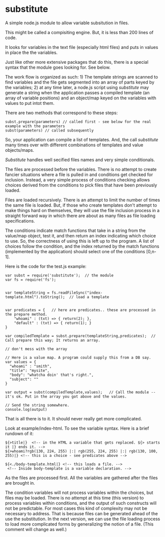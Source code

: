 # substitute

A simple node.js module to allow variable subsitution in files.

This might be called a compisiting engine. But, it is less than 200 lines of code. 

It looks for variables in the text file (especially html files) and puts in values in place the the variables. 

Just like other more extensive packages that do this, there is a special syntax that the module goes looking for. See below. 

The work flow is organized as such: 1) The template strings are scanned to find variables and the file gets segmented into an array of parts keyed by the variables; 2) at any time later, a node.js script using *substitute* may generate a string when the application passes a compiled template (an array of variable positions) and an object/map keyed on the variables with values to put intot them.

There are two methods that correspond to these steps:
```
subst.prepare(parameters) // called first - see below for the real example with the parameters
subst(parameters) // called subsequently 
```

So, your application can compile a list of templates. And, the call *substitute* many times over with different combinations of templates and value objects/maps. 

*Substitute* handles well secified files names and very simple conditionals. 

The files are processed before the variables. There is no attempt to create fancier situations where a file is pulled in and conditions get checked for inclusion. Instead, a very simple process of conditions checking allows choices derived from the conditions to pick files that have been previously loaded. 

Files are loaded recursively. There is an attempt to limit the number of times the same file is loaded. But, if those who create templates don't attempt to make things hard on themselves, they will use the file inclusion process in a straight forward way in which there are about as many files as file loading specifications.

The conditions indicate match functions that take in a string from the value/map object, test it, and then return an index indicating which choice to use. So, the correctness of using this is left up to the program. A list of choices follow the condition, and the index returned by the match functions (implemented by the application) should select one of the conditions [0,n-1].

Here is the code for the test.js example: 
```
var subst = require('substitute');  // the module
var fs = require('fs');


var templateString = fs.readFileSync("index-template.html").toString();  // load a template


var predicates = {   // here are predicates.. these are processed in the prepare method. 
    "whoami" : (txt) => { return(2); },
    "default" : (txt) => { return(1); }
}

var compiledTemplate = subst.prepare(templateString,predicates);  // Call prepare this way; It returns an array.

// don't mess with the array

// Here is a value map. A program could supply this from a DB say. 
var values = {
  "whoami" : "smith",
  "title": "mysite",
  "body": "whatcha doin' that's right.",
  "subject": ""
}

var output = subst(compiledTemplate,values);   // Call the module -- it's ok. Put in the array you got above and the values. 

// Send the string somewhere.
console.log(output)

```

That is all there is to it.  It should never really get more complicated. 

Look at example/index-html. To see the variable syntax.
Here is a brief rundown of it:

```
${>title|}  <!-- in the HTML a variable that gets replaced. ${> starts it |} ends it. -->
${>whoami?rgb(130, 224, 255) |:| rgb(255, 224, 255) |:| rgb(130, 100, 255)|} <!-- this is a choice - see predicates above -->

${<./body-template.html|} <!-- this loads a file. -->
 <!-- Inside body-template is a variable declaration. -->
```

As the files are processed first. All the variables are gathered after the files are brought in. 

The condition variables will not process variables within the choices, but files may be loaded. There is no attempt at this time (this version) to process variables within conditions, and the output of such constructs will not be predictable. For most cases this kind of complexity may not be necessary to address. That is because files can be generated ahead of the use the substitution.  In the next version, we can use the file loading process to load more complicated forms by generalizing the notion of a file. (This comment will change as well.)

